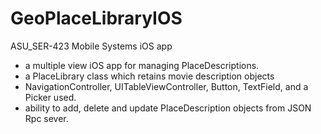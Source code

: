 # GeoPlaceLibraryIOS
ASU_SER-423 Mobile Systems iOS app

* a multiple view iOS app for managing PlaceDescriptions.
* a PlaceLibrary class which retains movie description objects
* NavigationController, UITableViewController, Button, TextField, and a Picker used.
* ability to add, delete and update PlaceDescription objects from JSON Rpc sever.
